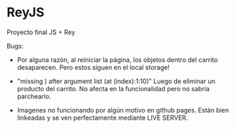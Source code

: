 # ReyJS
Proyecto final JS + Rey


Bugs:

* Por alguna razón, al reiniciar la página, los objetos dentro del carrito desaparecen. Pero estos siguen en el local storage!

* "missing ) after argument list (at (index):1:10)" Luego de eliminar un producto del carrito. No afecta en la funcionalidad pero no sabría parchearlo.

* Imagenes no funcionando por algún motivo en github pages. Están bien linkeadas y se ven perfectamente mediante LIVE SERVER.